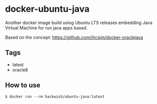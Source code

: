 # docker-ubuntu-java

Another docker image build using Ubuntu LTS releases embedding Java Virtual Machine for run java apps based.

Based on the concept: https://github.com/ihcsim/docker-oraclejava

## Tags
- latest
- oracle8

## How to use
``$ docker run --rm hackwish/ubuntu-java:latest``
